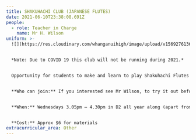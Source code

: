 ```yaml
---
title: SHAKUHACHI CLUB (JAPANESE FLUTES)
date: 2021-06-10T23:38:08.691Z
people:
  - role: Teacher in Charge
    name: Mr H. Wilson
uniform: >-
  ![](https://res.cloudinary.com/whanganuihigh/image/upload/v1569276136/Performing%20Arts/shakuhachi.jpg)


  *Note: Due to COVID 19 this club will not be running during 2021.*


  Opportunity for students to make and learn to play Shakuhachi Flutes (End blown Japanese bamboo flutes).


  **Who can join:** If you interested see Mr Wilson, to try it out before you commit


  **When:** Wednesdays 3.05pm – 4.30pm in D2 all year along (apart from when teacher meetings conflict)  


  **Cost:** Approx $6 for materials
extracurricular_area: Other
---
```

